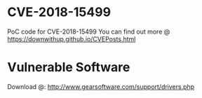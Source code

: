 # CVE-2018-15499
PoC code for CVE-2018-15499
You can find out more @ https://downwithup.github.io/CVEPosts.html
# Vulnerable Software
Download @: http://www.gearsoftware.com/support/drivers.php
